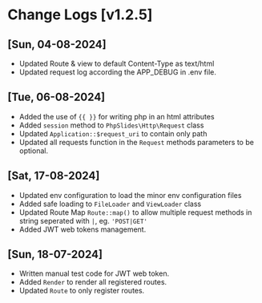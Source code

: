 # Change Logs [v1.2.5]

## [Sun, 04-08-2024]

-  Updated Route & view to default Content-Type as text/html
-  Updated request log according the APP_DEBUG in .env file.

## [Tue, 06-08-2024]

-  Added the use of `{{ }}` for writing php in an html attributes
-  Added `session` method to `PhpSlides\Http\Request` class
-  Updated `Application::$request_uri` to contain only path
-  Updated all requests function in the `Request` methods parameters to be optional.

## [Sat, 17-08-2024]

-  Updated env configuration to load the minor env configuration files
-  Added safe loading to `FileLoader` and `ViewLoader` class
-  Updated Route Map `Route::map()` to allow multiple request methods in string seperated with `|`, eg. `'POST|GET'`
-  Added JWT web tokens management.

## [Sun, 18-07-2024]

-  Written manual test code for JWT web token.
-  Added `Render` to render all registered routes.
-  Updated `Route` to only register routes.